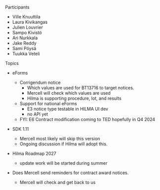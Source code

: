 Participants
* Ville Knuuttila
* Laura Kivikangas 
* Julien Louvrier 
* Sampo Kivistö
* Ari Nurkkala
* Jake Reddy
* Sami Pöysä
* Tuukka Veteli

Topics

* eForms
	* Corrigendum notice
		* Which values are used for BT13716 to target notices.
      * Mercell will check which values are used
      * Hilma is supporting procedure, lot, and results  
	* Support for national eForms
		* E3 notice type testable in HILMA UI dev
		* no API yet
	* FYI: E6 Contract modification coming to TED hopefully in Q4 2024
 * SDK 1.11
   * Mercell most likely will skip this version
   * Ongoing discussion if Hilma will adopt this. 
 
* Hilma Roadmap 2027
	* update work will be started during summer
* Does Mercell send reminders for contract award notices.
  * Mercell will check and get back to us  
